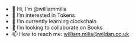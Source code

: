 - 👋 Hi, I’m @williammilia
- 👀 I’m interested in Tokens
- 🌱 I’m currently learning clockchain
- 💞️ I’m looking to collaborate on Books 
- 📫 How to reach me: william.milia@wildan.co.uk

<!---
williammilia/williammilia is a ✨ special ✨ repository because its `README.md` (this file) appears on your GitHub profile.
You can click the Preview link to take a look at your changes.
--->
